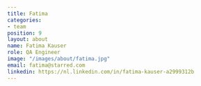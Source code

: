 ```yaml
---
title: Fatima
categories:
- team
position: 9
layout: about
name: Fatima Kauser
role: QA Engineer
image: "/images/about/fatima.jpg"
email: fatima@starred.com
linkedin: https://nl.linkedin.com/in/fatima-kauser-a2999312b
---
```


